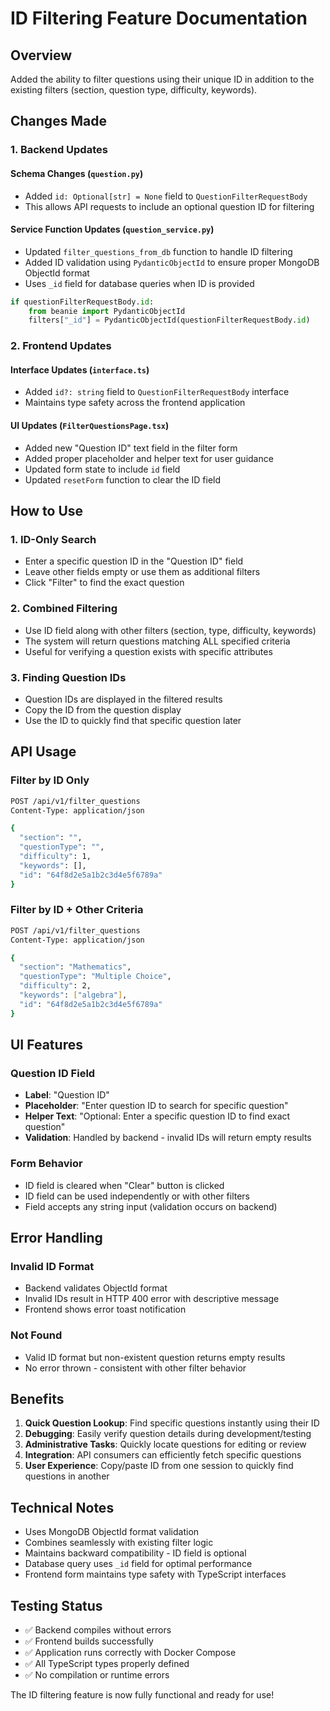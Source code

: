 # ID Filtering Feature Documentation

## Overview
Added the ability to filter questions using their unique ID in addition to the existing filters (section, question type, difficulty, keywords).

## Changes Made

### 1. Backend Updates

#### Schema Changes (`question.py`)
- Added `id: Optional[str] = None` field to `QuestionFilterRequestBody`
- This allows API requests to include an optional question ID for filtering

#### Service Function Updates (`question_service.py`)
- Updated `filter_questions_from_db` function to handle ID filtering
- Added ID validation using `PydanticObjectId` to ensure proper MongoDB ObjectId format
- Uses `_id` field for database queries when ID is provided

```python
if questionFilterRequestBody.id:
    from beanie import PydanticObjectId
    filters["_id"] = PydanticObjectId(questionFilterRequestBody.id)
```

### 2. Frontend Updates

#### Interface Updates (`interface.ts`)
- Added `id?: string` field to `QuestionFilterRequestBody` interface
- Maintains type safety across the frontend application

#### UI Updates (`FilterQuestionsPage.tsx`)
- Added new "Question ID" text field in the filter form
- Added proper placeholder and helper text for user guidance
- Updated form state to include `id` field
- Updated `resetForm` function to clear the ID field

## How to Use

### 1. **ID-Only Search**
- Enter a specific question ID in the "Question ID" field
- Leave other fields empty or use them as additional filters
- Click "Filter" to find the exact question

### 2. **Combined Filtering**
- Use ID field along with other filters (section, type, difficulty, keywords)
- The system will return questions matching ALL specified criteria
- Useful for verifying a question exists with specific attributes

### 3. **Finding Question IDs**
- Question IDs are displayed in the filtered results
- Copy the ID from the question display
- Use the ID to quickly find that specific question later

## API Usage

### Filter by ID Only
```bash
POST /api/v1/filter_questions
Content-Type: application/json

{
  "section": "",
  "questionType": "",
  "difficulty": 1,
  "keywords": [],
  "id": "64f8d2e5a1b2c3d4e5f6789a"
}
```

### Filter by ID + Other Criteria
```bash
POST /api/v1/filter_questions
Content-Type: application/json

{
  "section": "Mathematics",
  "questionType": "Multiple Choice",
  "difficulty": 2,
  "keywords": ["algebra"],
  "id": "64f8d2e5a1b2c3d4e5f6789a"
}
```

## UI Features

### Question ID Field
- **Label**: "Question ID"
- **Placeholder**: "Enter question ID to search for specific question"
- **Helper Text**: "Optional: Enter a specific question ID to find exact question"
- **Validation**: Handled by backend - invalid IDs will return empty results

### Form Behavior
- ID field is cleared when "Clear" button is clicked
- ID field can be used independently or with other filters
- Field accepts any string input (validation occurs on backend)

## Error Handling

### Invalid ID Format
- Backend validates ObjectId format
- Invalid IDs result in HTTP 400 error with descriptive message
- Frontend shows error toast notification

### Not Found
- Valid ID format but non-existent question returns empty results
- No error thrown - consistent with other filter behavior

## Benefits

1. **Quick Question Lookup**: Find specific questions instantly using their ID
2. **Debugging**: Easily verify question details during development/testing
3. **Administrative Tasks**: Quickly locate questions for editing or review
4. **Integration**: API consumers can efficiently fetch specific questions
5. **User Experience**: Copy/paste ID from one session to quickly find questions in another

## Technical Notes

- Uses MongoDB ObjectId format validation
- Combines seamlessly with existing filter logic
- Maintains backward compatibility - ID field is optional
- Database query uses `_id` field for optimal performance
- Frontend form maintains type safety with TypeScript interfaces

## Testing Status
- ✅ Backend compiles without errors
- ✅ Frontend builds successfully  
- ✅ Application runs correctly with Docker Compose
- ✅ All TypeScript types properly defined
- ✅ No compilation or runtime errors

The ID filtering feature is now fully functional and ready for use!

